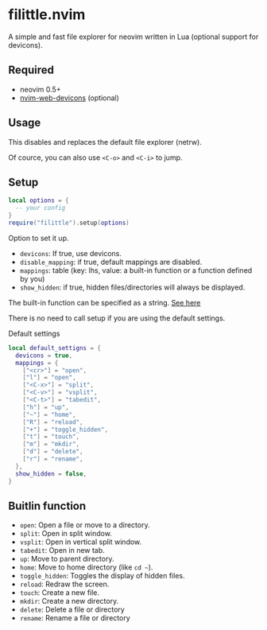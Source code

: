 # filittle.nvim

A simple and fast file explorer for neovim written in Lua (optional support for devicons).

## Required

- neovim 0.5+
- [nvim-web-devicons](https://github.com/kyazdani42/nvim-web-devicons) (optional)

## Usage

This disables and replaces the default file explorer (netrw).

Of cource, you can also use `<C-o>` and `<C-i>` to jump.

## Setup

```lua
local options = {
  -- your config
}
require("filittle").setup(options)
```

Option to set it up.
- `devicons`: If true, use devicons.
- `disable_mapping`: if true, default mappings are disabled.
- `mappings`: table (key: lhs, value: a built-in function or a function defined by you)
- `show_hidden`: if true, hidden files/directories will always be displayed.

The built-in function can be specified as a string. [See here](#buitlin-function)

There is no need to call setup if you are using the default settings.

Default settings
```lua
local default_settigns = {
  devicons = true,
  mappings = {
    ["<cr>"] = "open",
    ["l"] = "open",
    ["<C-x>"] = "split",
    ["<C-v>"] = "vsplit",
    ["<C-t>"] = "tabedit",
    ["h"] = "up",
    ["~"] = "home",
    ["R"] = "reload",
    ["+"] = "toggle_hidden",
    ["t"] = "touch",
    ["m"] = "mkdir",
    ["d"] = "delete",
    ["r"] = "rename",
  },
  show_hidden = false,
}
```

## Buitlin function

- `open`: Open a file or move to a directory.
- `split`: Open in split window.
- `vsplit`: Open in vertical split window.
- `tabedit`: Open in new tab.
- `up`: Move to parent directory.
- `home`: Move to home directory (like `cd ~`).
- `toggle_hidden`: Toggles the display of hidden files.
- `reload`: Redraw the screen.
- `touch`: Create a new file.
- `mkdir`: Create a new directory.
- `delete`: Delete a file or directory
- `rename`: Rename a file or directory

